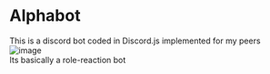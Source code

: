 # Alphabot
This is a discord bot coded in Discord.js implemented for my peers <br>
![image](https://user-images.githubusercontent.com/73897941/159383456-86c10099-5e06-41c9-93e5-1751f3ab66ea.png) <br>
Its basically a role-reaction bot <br>
